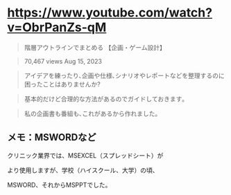# https://www.youtube.com/watch?v=ObrPanZs-qM

> 階層アウトラインでまとめる 【企画・ゲーム設計】

> 70,467 views  Aug 15, 2023

> アイデアを練ったり､企画や仕様､シナリオやレポートなどを整理するのに困ったことはありませんか?

> 基本的だけど合理的な方法があるのでガイドしておきます｡

> 私の企画書も番組も､これがあるから作れました｡

## メモ：MSWORDなど

クリニック業界では、MSEXCEL（スプレッドシート）が

より使用しますが、学校（ハイスクール、大学）の頃、

MSWORD、それからMSPPTでした。









